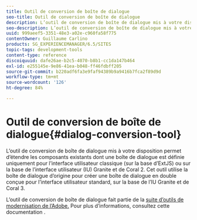 ```yaml
---
title: Outil de conversion de boîte de dialogue
seo-title: Outil de conversion de boîte de dialogue
description: L’outil de conversion de boîte de dialogue mis à votre disposition permet d’étendre les composants existants dont une boîte de dialogue est définie uniquement pour l’interface utilisateur classique.
seo-description: L’outil de conversion de boîte de dialogue mis à votre disposition permet d’étendre les composants existants dont une boîte de dialogue est définie uniquement pour l’interface utilisateur classique.
uuid: 999aeef5-3351-48e3-a02e-c960fa58f775
contentOwner: Guillaume Carlino
products: SG_EXPERIENCEMANAGER/6.5/SITES
topic-tags: development-tools
content-type: reference
discoiquuid: dafe26ae-b2c5-4070-b8b1-cc1da147b464
exl-id: e255145e-9e86-41ea-b048-ff46fdbff205
source-git-commit: b220adf6fa3e9faf94389b9a9416b7fca2f89d9d
workflow-type: tm+mt
source-wordcount: '126'
ht-degree: 84%

---
```


# Outil de conversion de boîte de dialogue{#dialog-conversion-tool}

L’outil de conversion de boîte de dialogue mis à votre disposition permet d’étendre les composants existants dont une boîte de dialogue est définie uniquement pour l’interface utilisateur classique (sur la base d’ExtJS) ou sur la base de l’interface utilisateur (IU) Granite et de Coral 2. Cet outil utilise la boîte de dialogue d’origine pour créer une boîte de dialogue en double conçue pour l’interface utilisateur standard, sur la base de l’IU Granite et de Coral 3.

L’outil de conversion de boîte de dialogue fait partie de la [suite d’outils de modernisation de l’Adobe.](modernization-tools.md) Pour plus d’informations, consultez cette documentation .

